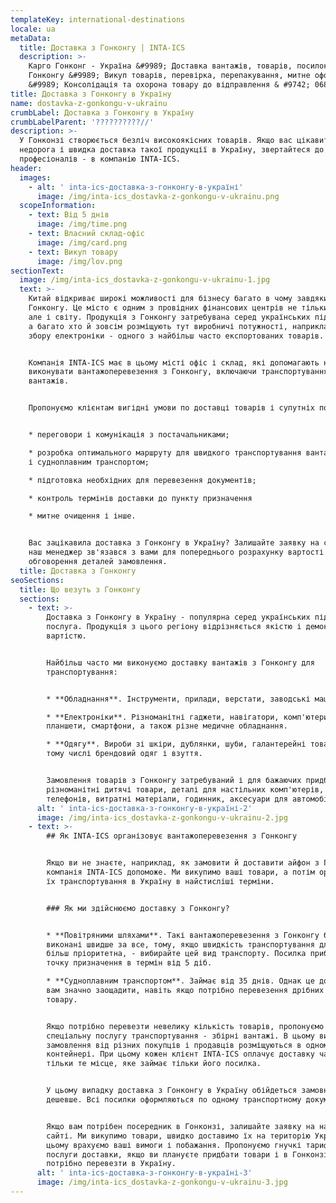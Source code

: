 ```yaml
---
templateKey: international-destinations
locale: ua
metaData:
  title: Доставка з Гонконгу | INTA-ICS
  description: >-
    Карго Гонконг - Україна &#9989; Доставка вантажів, товарів, посилок з
    Гонконгу &#9989; Викуп товарів, перевірка, перепакування, митне оформлення
    &#9989; Консолідація та охорона товару до відправлення & #9742; 068 5555 999
title: Доставка з Гонконгу в Україну
name: dostavka-z-gonkongu-v-ukrainu
crumbLabel: Доставка з Гонконгу в Україну
crumbLabelParent: '??????????//'
description: >-
  У Гонконзі створюється безліч високоякісних товарів. Якщо вас цікавить
  недорога і швидка доставка такої продукції в Україну, звертайтеся до
  професіоналів - в компанію INTA-ICS.
header:
  images:
    - alt: ' inta-ics-доставка-з-гонконгу-в-україні'
      image: /img/inta-ics_dostavka-z-gonkongu-v-ukrainu.png
  scopeInformation:
    - text: Від 5 днів
      image: /img/time.png
    - text: Власний склад-офіс
      image: /img/card.png
    - text: Викуп товару
      image: /img/lov.png
sectionText:
  image: /img/inta-ics_dostavka-z-gonkongu-v-ukrainu-1.jpg
  text: >-
    Китай відкриває широкі можливості для бізнесу багато в чому завдяки
    Гонконгу. Це місто є одним з провідних фінансових центрів не тільки Азії,
    але і світу. Продукція з Гонконгу затребувана серед українських підприємців,
    а багато хто й зовсім розміщують тут виробничі потужності, наприклад, для
    збору електроніки - одного з найбільш часто експортованих товарів.


    Компанія INTA-ICS має в цьому місті офіс і склад, які допомагають нам
    виконувати вантажоперевезення з Гонконгу, включаючи транспортування збірних
    вантажів.


    Пропонуємо клієнтам вигідні умови по доставці товарів і супутніх послуг:


    * переговори і комунікація з постачальниками;

    * розробка оптимального маршруту для швидкого транспортування вантажів авіа-
    і судноплавним транспортом;

    * підготовка необхідних для перевезення документів;

    * контроль термінів доставки до пункту призначення

    * митне очищення і інше.


    Вас зацікавила доставка з Гонконгу в Україну? Залишайте заявку на сайті, щоб
    наш менеджер зв'язався з вами для попереднього розрахунку вартості послуг і
    обговорення деталей замовлення.
  title: Доставка з Гонконгу
seoSections:
  title: Що везуть з Гонконгу
  sections:
    - text: >-
        Доставка з Гонконгу в Україну - популярна серед українських підприємців
        послуга. Продукція з цього регіону відрізняється якістю і демократичною
        вартістю.


        Найбільш часто ми виконуємо доставку вантажів з Гонконгу для
        транспортування:


        * **Обладнання**. Інструменти, прилади, верстати, заводські машини.

        * **Електроніки**. Різноманітні гаджети, навігатори, комп'ютери,
        планшети, смартфони, а також різне медичне обладнання.

        * **Одягу**. Вироби зі шкіри, дублянки, шуби, галантерейні товари, в
        тому числі брендовий одяг і взуття.


        Замовлення товарів з Гонконгу затребуваний і для бажаючих придбати
        різноманітні дитячі товари, деталі для настільних комп'ютерів, мобільних
        телефонів, витратні матеріали, годинник, аксесуари для автомобілів.
      alt: ' inta-ics-доставка-з-гонконгу-в-україні-2'
      image: /img/inta-ics_dostavka-z-gonkongu-v-ukrainu-2.jpg
    - text: >-
        ## Як INTA-ICS організовує вантажоперевезення з Гонконгу


        Якщо ви не знаєте, наприклад, як замовити й доставити айфон з Гонконгу,
        компанія INTA-ICS допоможе. Ми викупимо ваші товари, а потім організуємо
        їх транспортування в Україну в найстисліші терміни.


        ### Як ми здійснюємо доставку з Гонконгу?


        * **Повітряними шляхами**. Такі вантажоперевезення з Гонконгу будуть
        виконані швидше за все, тому, якщо швидкість транспортування для вас
        більш пріоритетна, - вибирайте цей вид транспорту. Посилка прибуде в
        точку призначення в термін від 5 діб.

        * **Судноплавним транспортом**. Займає від 35 днів. Однак це дозволить
        вам значно заощадити, навіть якщо потрібно перевезення дрібних партій
        товару.


        Якщо потрібно перевезти невелику кількість товарів, пропонуємо вам
        спеціальну послугу транспортування - збірні вантажі. В цьому випадку
        замовлення від різних покупців і продавців розміщуються в одному
        контейнері. При цьому кожен клієнт INTA-ICS оплачує доставку частково -
        тільки те місце, яке займає тільки його посилка.


        У цьому випадку доставка з Гонконгу в Україну обійдеться замовникам ще
        дешевше. Всі посилки оформляються по одному транспортному документу.


        Якщо вам потрібен посередник в Гонконзі, залишайте заявку на нашому
        сайті. Ми викупимо товари, швидко доставимо їх на територію України, при
        цьому врахуємо ваші вимоги і побажання. Пропонуємо гнучкі тарифи на
        послуги доставки, якщо ви плануєте придбати товари і в Гонконзі і їх
        потрібно перевезти в Україну.
      alt: ' inta-ics-доставка-з-гонконгу-в-україні-3'
      image: /img/inta-ics_dostavka-z-gonkongu-v-ukrainu-3.jpg
---
```

